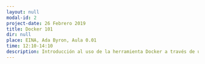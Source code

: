 ```yaml
---
layout: null
modal-id: 2
project-date: 26 Febrero 2019
title: Docker 101
dir: null
place: EINA, Ada Byron, Aula 0.01
time: 12:10-14:10
description: Introducción al uso de la herramienta Docker a través de un taller interactivo. Docker es una herramienta que permite crear, desplegar y correr aplicaciones en contenedores, una tecnología que se está extendiendo rápidamente.
---
```


